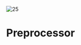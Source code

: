 ![25](https://github.com/manningstinson/holbertonschool-low_level_programming/assets/104523090/d281cced-0efa-4b63-9b63-3f581168d66f)
# Preprocessor
